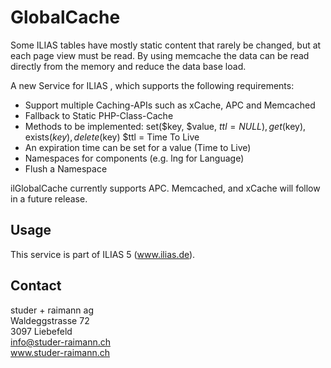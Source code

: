 GlobalCache
===========
Some ILIAS tables have mostly static content that rarely be changed, but at each page view must be read.
By using memcache the data can be read directly from the memory and reduce the data base load.

A new Service for ILIAS , which supports the following requirements:
*   Support multiple Caching-APIs such as xCache, APC and Memcached
*   Fallback to Static PHP-Class-Cache
*   Methods to be implemented: set($key, $value, $ttl = NULL), get($key), exists($key), delete($key) $ttl = Time To Live
*   An expiration time can be set for a value (Time to Live)
*   Namespaces for components (e.g. lng for Language)
*   Flush a Namespace

ilGlobalCache currently supports APC. Memcached, and xCache will follow in a future release.

Usage
-----
This service is part of ILIAS 5 (www.ilias.de).

Contact
----
studer + raimann ag  
Waldeggstrasse 72  
3097 Liebefeld  
info@studer-raimann.ch  
www.studer-raimann.ch  
